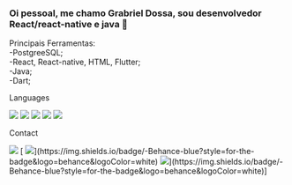 ### Oi pessoal, me chamo Grabriel Dossa, sou desenvolvedor React/react-native e java 👋</br>
Principais Ferramentas: </br>
-PostgreeSQL; </br>
-React, React-native, HTML, Flutter; </br>
-Java; </br>
-Dart; </br>

<p>Languages</p>
<div style="dislay= flex">
<img src="https://img.shields.io/badge/HTML5-E34F26?style=for-the-badge&logo=html5&logoColor=white" /> 
<img src="https://img.shields.io/badge/CSS3-1572B6?style=for-the-badge&logo=css3&logoColor=white" />
<img src="https://img.shields.io/badge/Javascript-323330?style=for-the-badge&logo=javascript&logoColor=F7DF1E" />
<img src="https://img.shields.io/badge/TypeScript-007ACC?style=for-the-badge&logo=typescript&logoColor=white" /> 
<img src="https://img.shields.io/badge/Java-ED8B00?style=for-the-badge&logo=java&logoColor=white" />
</div>

<p>Contact</p>
<div style="dislay= flex">
  <img src="https://img.shields.io/badge/Gmail-D14836?style=for-the-badge&logo=gmail&logoColor=white" />
[ <img src="https://img.shields.io/badge/Gmail-D14836?style=for-the-badge&logo=gmail&logoColor=white" />](https://img.shields.io/badge/-Behance-blue?style=for-the-badge&logo=behance&logoColor=white)
  <img src="https://img.shields.io/badge/Gmail-D14836?style=for-the-badge&logo=gmail&logoColor=white" />](https://img.shields.io/badge/-Behance-blue?style=for-the-badge&logo=behance&logoColor=white)]
</div>
